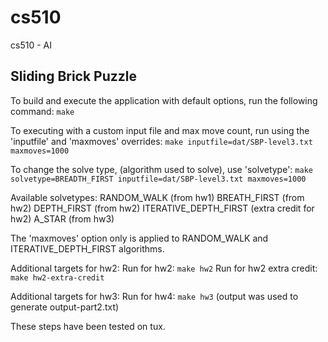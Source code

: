 # cs510
cs510 - AI

## Sliding Brick Puzzle

To build and execute the application with default options, run the following command:
`make`

To executing with a custom input file and max move count, run using the 'inputfile' and 'maxmoves' overrides:
`make inputfile=dat/SBP-level3.txt maxmoves=1000`

To change the solve type, (algorithm used to solve), use 'solvetype':
`make solvetype=BREADTH_FIRST inputfile=dat/SBP-level3.txt maxmoves=1000`

Available solvetypes:
RANDOM_WALK (from hw1)
BREATH_FIRST (from hw2)
DEPTH_FIRST (from hw2)
ITERATIVE_DEPTH_FIRST (extra credit for hw2)
A_STAR (from hw3)

The 'maxmoves' option only is applied to RANDOM_WALK and ITERATIVE_DEPTH_FIRST algorithms.

Additional targets for hw2:
Run for hw2: `make hw2`
Run for hw2 extra credit: `make hw2-extra-credit`

Additional targets for hw3:
Run for hw4: `make hw3` (output was used to generate output-part2.txt)


These steps have been tested on tux.
